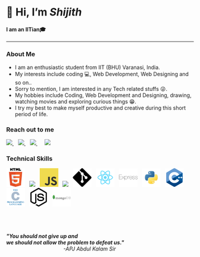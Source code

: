 # 👋 Hi, I’m *Shijith*
####  I am an IITian:mortar_board:
---
### About Me
- I am an enthusiastic student from IIT (BHU) Varanasi, India.
- My interests include coding :computer:, Web Development, Web Designing and so on..
- Sorry to mention, I am interested in any Tech related stuffs :stuck_out_tongue_winking_eye:.
- My hobbies include Coding, Web Development and Designing, drawing, watching movies and exploring curious things :grin:.
- I try my best to make myself productive and creative during this short period of life.

### Reach out to me

<p>
<a href="https://www.linkedin.com/in/shijiths"><img src="https://img.icons8.com/color/48/000000/linkedin.png"/> </a>&nbsp;&nbsp;
<a href="https://github.com/shijith-s"><img src="https://img.icons8.com/color/48/000000/github.png"/> </a>&nbsp;&nbsp;
<a href="https://www.facebook.com/shijith.santhosh"><img src="https://img.icons8.com/color/48/000000/facebook.png"/> </a>&nbsp;&nbsp;&nbsp;&nbsp;
<a href="https://www.instagram.com/shijith_santhosh"><img height = "45" src="https://cdn2.iconfinder.com/data/icons/social-icons-33/128/Instagram-512.png"/></a>&nbsp;&nbsp;
</p>

### Technical Skills
<div>
<code><img height="50" src="https://raw.githubusercontent.com/github/explore/80688e429a7d4ef2fca1e82350fe8e3517d3494d/topics/html/html.png"></code>&nbsp;&nbsp;
<code><img height="50" src="https://cdn.icon-icons.com/icons2/2107/PNG/512/file_type_css_icon_130661.png"></code>&nbsp;&nbsp;
<code><img height="50" src="https://raw.githubusercontent.com/github/explore/80688e429a7d4ef2fca1e82350fe8e3517d3494d/topics/javascript/javascript.png"></code>&nbsp;&nbsp;
<!--<code><img height="50" src="https://raw.githubusercontent.com/github/explore/80688e429a7d4ef2fca1e82350fe8e3517d3494d/topics/bootstrap/bootstrap.png"></code>&nbsp;&nbsp;-->
<code><img height="50" src="https://cdn.icon-icons.com/icons2/2107/PNG/512/file_type_sass_icon_130182.png"></code>&nbsp;&nbsp;
<code><img height="50" src="https://raw.githubusercontent.com/Workshape/tech-icons/72fd0e4dc0320a84dc489d9dd8f63338926098e0/icons/git.svg"></code>&nbsp;&nbsp;
<code><img height="50" src="https://raw.githubusercontent.com/github/explore/5c058a388828bb5fde0bcafd4bc867b5bb3f26f3/topics/react/react.png"></code>&nbsp;&nbsp;
<code><img height="50" src="https://raw.githubusercontent.com/github/explore/80688e429a7d4ef2fca1e82350fe8e3517d3494d/topics/express/express.png"></code>&nbsp;&nbsp;
<code><img height="50" src="https://raw.githubusercontent.com/github/explore/80688e429a7d4ef2fca1e82350fe8e3517d3494d/topics/python/python.png"></code>&nbsp;&nbsp;
<!--<code><img height="50" src="https://raw.githubusercontent.com/Workshape/tech-icons/72fd0e4dc0320a84dc489d9dd8f63338926098e0/icons/r.svg"></code>&nbsp;&nbsp;-->
<code><img height="50" src="https://raw.githubusercontent.com/github/explore/80688e429a7d4ef2fca1e82350fe8e3517d3494d/topics/cpp/cpp.png"></code>&nbsp;&nbsp;
<code><img height="50" src="https://raw.githubusercontent.com/github/explore/80688e429a7d4ef2fca1e82350fe8e3517d3494d/topics/c/c.png"></code>&nbsp;&nbsp;
<code><img height="50" src="https://raw.githubusercontent.com/Workshape/tech-icons/72fd0e4dc0320a84dc489d9dd8f63338926098e0/icons/nodejs.svg"></code>&nbsp;&nbsp;
<code><img height="50" src="https://raw.githubusercontent.com/github/explore/80688e429a7d4ef2fca1e82350fe8e3517d3494d/topics/mongodb/mongodb.png"></code>&nbsp;&nbsp;
<!--<code><img height="50" src="https://raw.githubusercontent.com/github/explore/80688e429a7d4ef2fca1e82350fe8e3517d3494d/topics/sql/sql.png"></code>&nbsp;&nbsp;-->
<!--<code><img height="50" src="https://raw.githubusercontent.com/github/explore/80688e429a7d4ef2fca1e82350fe8e3517d3494d/topics/mysql/mysql.png"></code>&nbsp;&nbsp;-->
</div>
<br>
<br>
<br>
<br>
<div>
<em><b>"You should not give up and <br>
we should not allow the problem to defeat us."</b></em><br>
&nbsp;&nbsp;&nbsp;&nbsp;&nbsp;&nbsp;&nbsp;&nbsp;&nbsp;&nbsp;&nbsp;&nbsp;&nbsp;&nbsp;&nbsp;&nbsp;&nbsp;&nbsp;&nbsp;&nbsp;&nbsp;&nbsp;&nbsp;&nbsp;&nbsp;&nbsp;&nbsp;&nbsp;&nbsp;&nbsp;&nbsp;&nbsp;&nbsp;&nbsp;&nbsp;&nbsp;&nbsp;&nbsp;&nbsp;<em>-APJ Abdul Kalam Sir</em>
</div>
